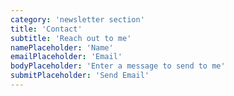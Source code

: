```yaml
---
category: 'newsletter section'
title: 'Contact'
subtitle: 'Reach out to me'
namePlaceholder: 'Name'
emailPlaceholder: 'Email'
bodyPlaceholder: 'Enter a message to send to me'
submitPlaceholder: 'Send Email'
---
```

